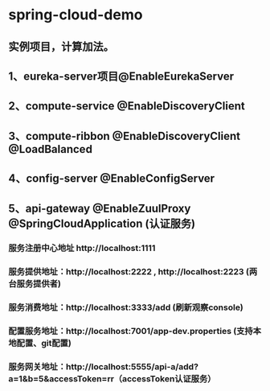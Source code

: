 # spring-cloud-demo
## 实例项目，计算加法。
## 1、eureka-server项目@EnableEurekaServer
## 2、compute-service @EnableDiscoveryClient
## 3、compute-ribbon @EnableDiscoveryClient @LoadBalanced
## 4、config-server @EnableConfigServer
## 5、api-gateway @EnableZuulProxy @SpringCloudApplication (认证服务)
### 服务注册中心地址 http://localhost:1111
### 服务提供地址：http://localhost:2222 , http://localhost:2223 (两台服务提供者)
### 服务消费地址：http://localhost:3333/add (刷新观察console)
### 配置服务地址：http://localhost:7001/app-dev.properties (支持本地配置、git配置)
### 服务网关地址：http://localhost:5555/api-a/add?a=1&b=5&accessToken=rr（accessToken认证服务）

